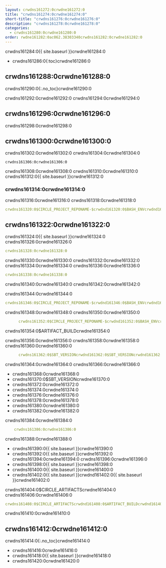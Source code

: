 ```yaml
---
layout: crwdns161272:0crwdne161272:0
title: "crwdns161274:0crwdne161274:0"
short-title: "crwdns161276:0crwdne161276:0"
description: "crwdns161278:0crwdne161278:0"
categories:
  - crwdns161280:0crwdne161280:0
order: rwdne161282:0ac062.38303340crwdns161282:0crwdne161282:0
---
```


crwdns161284:0{{ site.baseurl }}crwdne161284:0

- crwdns161286:0{:toc}crwdne161286:0

## crwdns161288:0crwdne161288:0

crwdns161290:0{:.no_toc}crwdne161290:0

crwdns161292:0crwdne161292:0 crwdns161294:0crwdne161294:0

## crwdns161296:0crwdne161296:0

crwdns161298:0crwdne161298:0

## crwdns161300:0crwdne161300:0

crwdns161302:0crwdne161302:0 crwdns161304:0crwdne161304:0

    crwdns161306:0crwdne161306:0
    

crwdns161308:0crwdne161308:0 crwdns161310:0crwdne161310:0 crwdns161312:0{{ site.baseurl }}crwdne161312:0

### crwdns161314:0crwdne161314:0

crwdns161316:0crwdne161316:0 crwdns161318:0crwdne161318:0

```yaml
crwdns161320:0$CIRCLE_PROJECT_REPONAME-$crwdnd161320:0$BASH_ENVcrwdnd161320:0$SBT_VERSIONcrwdnd161320:0$SBT_VERSIONcrwdnd161320:0$SBT_VERSIONcrwdnd161320:0$SBT_VERSIONcrwdnd161320:0$CIRCLE_ARTIFACTScrwdnd161320:0$ARTIFACT_BUILDcrwdnd161320:0$CIRCLE_ARTIFACTScrwdnd161320:0$ARTIFACT_BUILDcrwdnd161320:0$CIRCLE_SHA1crwdne161320:0
```

## crwdns161322:0crwdne161322:0

crwdns161324:0{{ site.baseurl }}crwdne161324:0 crwdns161326:0crwdne161326:0

```yaml
crwdns161328:0crwdne161328:0
```

crwdns161330:0crwdne161330:0 crwdns161332:0crwdne161332:0 crwdns161334:0crwdne161334:0 crwdns161336:0crwdne161336:0

```yaml
crwdns161338:0crwdne161338:0
```

crwdns161340:0crwdne161340:0 crwdns161342:0crwdne161342:0

crwdns161344:0crwdne161344:0

```yaml
crwdns161346:0$CIRCLE_PROJECT_REPONAME-$crwdnd161346:0$BASH_ENVcrwdnd161346:0$SBT_VERSIONcrwdnd161346:0$SBT_VERSIONcrwdnd161346:0$SBT_VERSIONcrwdnd161346:0$SBT_VERSIONcrwdne161346:0
```

crwdns161348:0crwdne161348:0 crwdns161350:0crwdne161350:0

```yaml
      crwdns161352:0$CIRCLE_PROJECT_REPONAME-$crwdnd161352:0$BASH_ENVcrwdne161352:0
```

crwdns161354:0$ARTIFACT_BUILDcrwdne161354:0

crwdns161356:0crwdne161356:0 crwdns161358:0crwdne161358:0 crwdns161360:0crwdne161360:0

```yaml
      crwdns161362:0$SBT_VERSIONcrwdnd161362:0$SBT_VERSIONcrwdnd161362:0$SBT_VERSIONcrwdnd161362:0$SBT_VERSIONcrwdne161362:0
```

crwdns161364:0crwdne161364:0 crwdns161366:0crwdne161366:0

- crwdns161368:0crwdne161368:0
- crwdns161370:0$SBT_VERSIONcrwdne161370:0
- crwdns161372:0crwdne161372:0
- crwdns161374:0crwdne161374:0
- crwdns161376:0crwdne161376:0
- crwdns161378:0crwdne161378:0
- crwdns161380:0crwdne161380:0
- crwdns161382:0crwdne161382:0

crwdns161384:0crwdne161384:0

```yaml
    crwdns161386:0crwdne161386:0
```

crwdns161388:0crwdne161388:0

- crwdns161390:0{{ site.baseurl }}crwdne161390:0 
- crwdns161392:0{{ site.baseurl }}crwdne161392:0 crwdns161394:0crwdne161394:0 crwdns161396:0crwdne161396:0
- crwdns161398:0{{ site.baseurl }}crwdne161398:0
- crwdns161400:0{{ site.baseurl }}crwdne161400:0
- crwdns161402:0{{ site.baseurl }}crwdnd161402:0{{ site.baseurl }}crwdne161402:0

crwdns161404:0$CIRCLE_ARTIFACTScrwdne161404:0 crwdns161406:0crwdne161406:0

```yaml
crwdns161408:0$CIRCLE_ARTIFACTScrwdnd161408:0$ARTIFACT_BUILDcrwdnd161408:0$CIRCLE_ARTIFACTScrwdnd161408:0$ARTIFACT_BUILDcrwdnd161408:0$CIRCLE_SHA1crwdne161408:0
```

crwdns161410:0crwdne161410:0

## crwdns161412:0crwdne161412:0

crwdns161414:0{:.no_toc}crwdne161414:0

- crwdns161416:0crwdne161416:0
- crwdns161418:0{{ site.baseurl }}crwdne161418:0
- crwdns161420:0crwdne161420:0